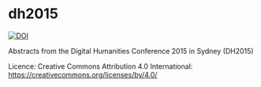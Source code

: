 # dh2015

<a href="https://doi.org/10.5281/zenodo.1321295"><img src="https://zenodo.org/badge/DOI/10.5281/zenodo.1321295.svg" alt="DOI"></a>

Abstracts from the Digital Humanities Conference 2015 in Sydney (DH2015)

Licence: Creative Commons Attribution 4.0 International: https://creativecommons.org/licenses/by/4.0/
